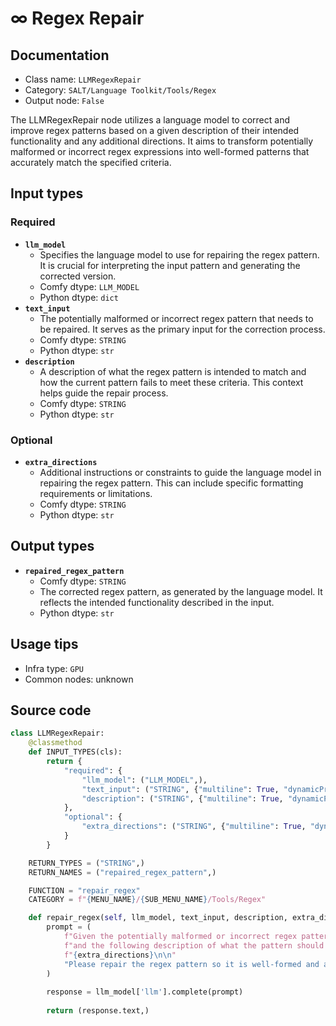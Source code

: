 # ∞ Regex Repair
## Documentation
- Class name: `LLMRegexRepair`
- Category: `SALT/Language Toolkit/Tools/Regex`
- Output node: `False`

The LLMRegexRepair node utilizes a language model to correct and improve regex patterns based on a given description of their intended functionality and any additional directions. It aims to transform potentially malformed or incorrect regex expressions into well-formed patterns that accurately match the specified criteria.
## Input types
### Required
- **`llm_model`**
    - Specifies the language model to use for repairing the regex pattern. It is crucial for interpreting the input pattern and generating the corrected version.
    - Comfy dtype: `LLM_MODEL`
    - Python dtype: `dict`
- **`text_input`**
    - The potentially malformed or incorrect regex pattern that needs to be repaired. It serves as the primary input for the correction process.
    - Comfy dtype: `STRING`
    - Python dtype: `str`
- **`description`**
    - A description of what the regex pattern is intended to match and how the current pattern fails to meet these criteria. This context helps guide the repair process.
    - Comfy dtype: `STRING`
    - Python dtype: `str`
### Optional
- **`extra_directions`**
    - Additional instructions or constraints to guide the language model in repairing the regex pattern. This can include specific formatting requirements or limitations.
    - Comfy dtype: `STRING`
    - Python dtype: `str`
## Output types
- **`repaired_regex_pattern`**
    - Comfy dtype: `STRING`
    - The corrected regex pattern, as generated by the language model. It reflects the intended functionality described in the input.
    - Python dtype: `str`
## Usage tips
- Infra type: `GPU`
- Common nodes: unknown


## Source code
```python
class LLMRegexRepair:
    @classmethod
    def INPUT_TYPES(cls):
        return {
            "required": {
                "llm_model": ("LLM_MODEL",),
                "text_input": ("STRING", {"multiline": True, "dynamicPrompts": False, "placeholder": "Enter the malformed regex pattern here"}),
                "description": ("STRING", {"multiline": True, "dynamicPrompts": False, "placeholder": "Describe what the regex pattern does wrong, and what it should do."}),
            },
            "optional": {
                "extra_directions": ("STRING", {"multiline": True, "dynamicPrompts": False, "placeholder": "Extra directions for the LLM to follow, such as specific constraints or formats"}),
            }
        }

    RETURN_TYPES = ("STRING",)
    RETURN_NAMES = ("repaired_regex_pattern",)

    FUNCTION = "repair_regex"
    CATEGORY = f"{MENU_NAME}/{SUB_MENU_NAME}/Tools/Regex"

    def repair_regex(self, llm_model, text_input, description, extra_directions=""):
        prompt = (
            f"Given the potentially malformed or incorrect regex pattern:\n\n{text_input}\n\n"
            f"and the following description of what the pattern should match:\n\n{description}\n\n"
            f"{extra_directions}\n\n"
            "Please repair the regex pattern so it is well-formed and accurately matches the described criteria."
        )
        
        response = llm_model['llm'].complete(prompt)
        
        return (response.text,)

```
